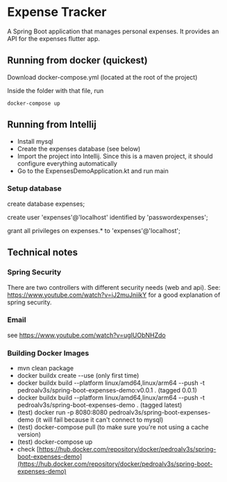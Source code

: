 # Expense Tracker

A Spring Boot application that manages personal expenses. It provides an API for the expenses flutter app.

## Running from docker (quickest)

Download docker-compose.yml (located at the root of the project)

Inside the folder with that file, run
```
docker-compose up
```

## Running from Intellij

* Install mysql
* Create the expenses database (see below)
* Import the project into Intellij. Since this is a maven project, it should configure everything automatically
* Go to the ExpensesDemoApplication.kt and run main

### Setup database

create database expenses;

create user 'expenses'@'localhost' identified by 'passwordexpenses';

grant all privileges on expenses.* to 'expenses'@'localhost';

## Technical notes

### Spring Security

There are two controllers with different security needs (web and api). See: https://www.youtube.com/watch?v=iJ2muJniikY for a good explanation
of spring security.

### Email

see https://www.youtube.com/watch?v=ugIUObNHZdo

### Building Docker Images

* mvn clean package
* docker buildx create --use (only first time)
* docker buildx build --platform linux/amd64,linux/arm64 --push -t pedroalv3s/spring-boot-expenses-demo:v0.0.1 . (tagged 0.0.1)
* docker buildx build --platform linux/amd64,linux/arm64 --push -t pedroalv3s/spring-boot-expenses-demo . (tagged latest)
* (test) docker run -p 8080:8080 pedroalv3s/spring-boot-expenses-demo (it will fail because it can't connect to mysql)
* (test) docker-compose pull  (to make sure you're not using a cache version)
* (test) docker-compose up 
* check [https://hub.docker.com/repository/docker/pedroalv3s/spring-boot-expenses-demo](https://hub.docker.com/repository/docker/pedroalv3s/spring-boot-expenses-demo) 